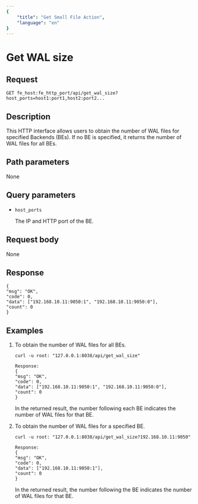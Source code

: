 ```yaml
---
{
    "title": "Get Small File Action",
    "language": "en"
}
---
```


<!-- 
Licensed to the Apache Software Foundation (ASF) under one
or more contributor license agreements.  See the NOTICE file
distributed with this work for additional information
regarding copyright ownership.  The ASF licenses this file
to you under the Apache License, Version 2.0 (the
"License"); you may not use this file except in compliance
with the License.  You may obtain a copy of the License at

  http://www.apache.org/licenses/LICENSE-2.0

Unless required by applicable law or agreed to in writing,
software distributed under the License is distributed on an
"AS IS" BASIS, WITHOUT WARRANTIES OR CONDITIONS OF ANY
KIND, either express or implied.  See the License for the
specific language governing permissions and limitations
under the License.
-->

# Get WAL size

## Request

`GET fe_host:fe_http_port/api/get_wal_size?host_ports=host1:port1,host2:port2...`

## Description

This HTTP interface allows users to obtain the number of WAL files for specified Backends (BEs). If no BE is specified, it returns the number of WAL files for all BEs.

## Path parameters

None

## Query parameters

* `host_ports`

    The IP and HTTP port of the BE.

## Request body

None

## Response

```
{
"msg": "OK",
"code": 0,
"data": ["192.168.10.11:9050:1", "192.168.10.11:9050:0"],
"count": 0
}
```

## Examples

1. To obtain the number of WAL files for all BEs.

    ```
    curl -u root: "127.0.0.1:8038/api/get_wal_size"
    
    Response:
    {
    "msg": "OK",
    "code": 0,
    "data": ["192.168.10.11:9050:1", "192.168.10.11:9050:0"],
    "count": 0
    }
    ```
    
    In the returned result, the number following each BE indicates the number of WAL files for that BE.

2. To obtain the number of WAL files for a specified BE.

    ```
    curl -u root: "127.0.0.1:8038/api/get_wal_size?192.168.10.11:9050"
    
    Response:
    {
    "msg": "OK",
    "code": 0,
    "data": ["192.168.10.11:9050:1"],
    "count": 0
    }
    ```
    
    In the returned result, the number following the BE indicates the number of WAL files for that BE.
